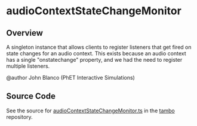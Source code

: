 # audioContextStateChangeMonitor

## Overview

A singleton instance that allows clients to register listeners that get fired on state changes for an audio context.
This exists because an audio context has a single "onstatechange" property, and we had the need to register multiple
listeners.

@author John Blanco (PhET Interactive Simulations)



## Source Code

See the source for [audioContextStateChangeMonitor.ts](https://github.com/phetsims/tambo/blob/main/js/audioContextStateChangeMonitor.ts) in the [tambo](https://github.com/phetsims/tambo) repository.
